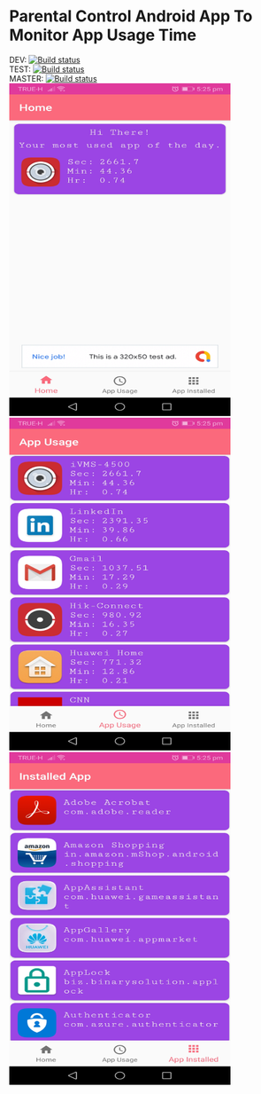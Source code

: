 # Parental Control Android App To Monitor App Usage Time
DEV: [![Build status](https://build.appcenter.ms/v0.1/apps/d7d6b51f-6f0d-426c-b797-82216d6fe0b7/branches/dev/badge)](https://appcenter.ms)
<br>
TEST: [![Build status](https://build.appcenter.ms/v0.1/apps/d7d6b51f-6f0d-426c-b797-82216d6fe0b7/branches/test/badge)](https://appcenter.ms)
<br>
MASTER: [![Build status](https://build.appcenter.ms/v0.1/apps/d7d6b51f-6f0d-426c-b797-82216d6fe0b7/branches/dev/badge)](https://appcenter.ms)
<br>
<img src="https://github.com/rddewan/ParentalControl/blob/master/img/01.jpg" width="400" height="600">
<br>
<img src="https://github.com/rddewan/ParentalControl/blob/master/img/02.jpg" width="400" height="600">
<br>
<img src="https://github.com/rddewan/ParentalControl/blob/master/img/03.jpg" width="400" height="600">

